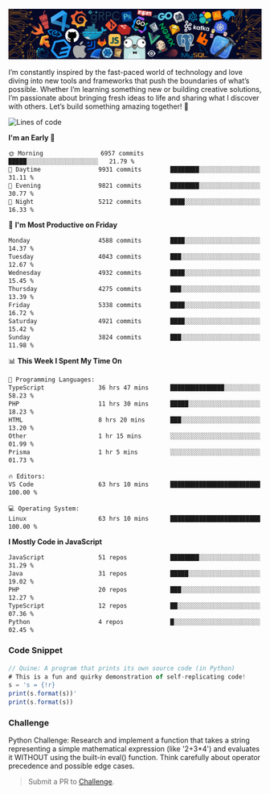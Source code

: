![](https://github.com/0x3EF8/0x3EF8/raw/main/images/header_.png)

I’m constantly inspired by the fast-paced world of technology and love diving into new tools and frameworks that push the boundaries of what’s possible. Whether I’m learning something new or building creative solutions, I’m passionate about bringing fresh ideas to life and sharing what I discover with others. Let’s build something amazing together! 🚀

<!--START_SECTION:header-->
![Lines of code](https://img.shields.io/badge/From%20Hello%20World%20I%27ve%20Written-23.0%20million%20lines%20of%20code-blue)

**I'm an Early 🐤** 

```text
🌞 Morning                6957 commits        █████░░░░░░░░░░░░░░░░░░░░   21.79 % 
🌆 Daytime                9931 commits        ████████░░░░░░░░░░░░░░░░░   31.11 % 
🌃 Evening                9821 commits        ████████░░░░░░░░░░░░░░░░░   30.77 % 
🌙 Night                  5212 commits        ████░░░░░░░░░░░░░░░░░░░░░   16.33 % 
```
📅 **I'm Most Productive on Friday** 

```text
Monday                   4588 commits        ████░░░░░░░░░░░░░░░░░░░░░   14.37 % 
Tuesday                  4043 commits        ███░░░░░░░░░░░░░░░░░░░░░░   12.67 % 
Wednesday                4932 commits        ████░░░░░░░░░░░░░░░░░░░░░   15.45 % 
Thursday                 4275 commits        ███░░░░░░░░░░░░░░░░░░░░░░   13.39 % 
Friday                   5338 commits        ████░░░░░░░░░░░░░░░░░░░░░   16.72 % 
Saturday                 4921 commits        ████░░░░░░░░░░░░░░░░░░░░░   15.42 % 
Sunday                   3824 commits        ███░░░░░░░░░░░░░░░░░░░░░░   11.98 % 
```


📊 **This Week I Spent My Time On** 

```text
💬 Programming Languages: 
TypeScript               36 hrs 47 mins      ███████████████░░░░░░░░░░   58.23 % 
PHP                      11 hrs 30 mins      █████░░░░░░░░░░░░░░░░░░░░   18.23 % 
HTML                     8 hrs 20 mins       ███░░░░░░░░░░░░░░░░░░░░░░   13.20 % 
Other                    1 hr 15 mins        ░░░░░░░░░░░░░░░░░░░░░░░░░   01.99 % 
Prisma                   1 hr 5 mins         ░░░░░░░░░░░░░░░░░░░░░░░░░   01.73 % 

🔥 Editors: 
VS Code                  63 hrs 10 mins      █████████████████████████   100.00 % 

💻 Operating System: 
Linux                    63 hrs 10 mins      █████████████████████████   100.00 % 
```

**I Mostly Code in JavaScript** 

```text
JavaScript               51 repos            ████████░░░░░░░░░░░░░░░░░   31.29 % 
Java                     31 repos            █████░░░░░░░░░░░░░░░░░░░░   19.02 % 
PHP                      20 repos            ███░░░░░░░░░░░░░░░░░░░░░░   12.27 % 
TypeScript               12 repos            ██░░░░░░░░░░░░░░░░░░░░░░░   07.36 % 
Python                   4 repos             █░░░░░░░░░░░░░░░░░░░░░░░░   02.45 % 
```




<!--END_SECTION:header-->

<!--START_SECTION:footer-->
### Code Snippet
```js
// Quine: A program that prints its own source code (in Python)
# This is a fun and quirky demonstration of self-replicating code!
s = 's = {!r}
print(s.format(s))'
print(s.format(s))
```
### Challenge
Python Challenge: Research and implement a function that takes a string representing a simple mathematical expression (like '2+3*4') and evaluates it WITHOUT using the built-in eval() function. Think carefully about operator precedence and possible edge cases.
<!--END_SECTION:footer-->
> Submit a PR to [Challenge](https://github.com/mrepol742/challenge/fork).
